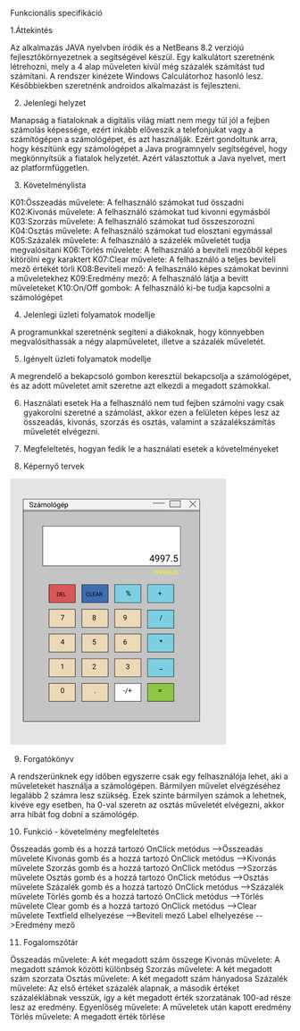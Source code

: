 Funkcionális specifikáció

1.Áttekintés

Az alkalmazás JAVA nyelvben íródik és a NetBeans 8.2 verziójú fejlesztőkörnyezetnek a segítségével készül.
Egy kalkulátort szeretnénk létrehozni, mely a 4 alap műveleten kívül még százalék számítást tud számítani.
A rendszer kinézete Windows Calculátorhoz hasonló lesz. Későbbiekben szeretnénk androidos alkalmazást is
fejleszteni.

2. Jelenlegi helyzet

Manapság a fiataloknak a digitális világ miatt nem megy túl jól a fejben számolás képessége, 
ezért inkább előveszik a telefonjukat vagy a számítógépen a számológépet, és azt használják.
Ezért gondoltunk arra, hogy készítünk egy számológépet a Java programnyelv segítségével, hogy
megkönnyítsük a fiatalok helyzetét. Azért választottuk a Java nyelvet, mert az platformfüggetlen.

3. Követelménylista

K01:Összeadás művelete: A felhasználó számokat tud összadni
K02:Kivonás művelete: A felhasználó számokat tud kivonni egymásból
K03:Szorzás művelete: A felhasználó számokat tud összeszorozni
K04:Osztás művelete: A felhasználó számokat tud elosztani egymással
K05:Százalék művelete: A felhasználó a százelék műveletét tudja megvalósítani
K06:Törlés művelete: A felhasználó a beviteli mezőből képes kitörölni egy karaktert
K07:Clear művelete: A felhasználó a teljes beviteli mező értékét törli
K08:Beviteli mező: A felhasználó képes számokat bevinni a műveletekhez
K09:Eredmény mező: A felhasználó látja a bevitt műveleteket
K10:On/Off gombok: A felhasználó ki-be tudja kapcsolni a számológépet

4. Jelenlegi üzleti folyamatok modellje

A programunkkal szeretnénk segíteni a diákoknak, hogy könnyebben megvalósíthassák a
négy alapműveletet, illetve a százalék műveletét.


5. Igényelt üzleti folyamatok modellje

A megrendelő a bekapcsoló gombon keresztül bekapcsolja a számológépet, és az adott műveletet amit szeretne azt elkezdi a megadott számokkal.

6. Használati esetek
Ha a felhasználó nem tud fejben számolni vagy csak gyakorolni szeretné a számolást, akkor ezen a felületen
képes lesz az összeadás, kivonás, szorzás és osztás, valamint a százalékszámítás műveletét elvégezni.

7. Megfeleltetés, hogyan fedik le a használati esetek a követelményeket

8. Képernyő tervek

![alt text](https://github.com/kicsikoko/RFT_project/blob/main/Dokumentáció/pictures/szamologep_terv.PNG)

9. Forgatókönyv

A rendszerünknek egy időben egyszerre csak egy felhasználója lehet, aki a műveleteket használja a számológépen.
Bármilyen művelet elvégzéséhez legalább 2 számra lesz szükség. Ezek szinte bármilyen számok a lehetnek, kivéve egy esetben,
ha 0-val szeretn az osztás műveletét elvégezni, akkor arra hibát fog dobni a számológép.

10. Funkció - követelmény megfeleltetés

Összeadás gomb és a hozzá tartozó OnClick metódus -->Összeadás művelete
Kivonás gomb és a hozzá tartozó OnClick metódus -->Kivonás művelete
Szorzás gomb és a hozzá tartozó OnClick metódus -->Szorzás művelete
Osztás gomb és a hozzá tartozó OnClick metódus -->Osztás művelete
Százalék gomb és a hozzá tartozó OnClick metódus -->Százalék művelete
Törlés gomb és a hozzá tartozó OnClick metódus -->Törlés művelete
Clear gomb és a hozzá tartozó OnClick metódus -->Clear művelete
Textfield elhelyezése -->Beviteli mező
Label elhelyezése -->Eredmény mező

11. Fogalomszótár

Összeadás művelete: A két megadott szám összege
Kivonás művelete: A megadott számok közötti különbség
Szorzás művelete: A két megadott szám szorzata
Osztás művelete: A két megadott szám hányadosa
Százalék művelete: Az első értéket százalék alapnak, a második értéket százaléklábnak vesszük, így a két megadott érték szorzatának 100-ad része lesz az eredmény.
Egyenlőség művelete: A műveletek után kapott eredmény
Törlés művelete: A megadott érték törlése